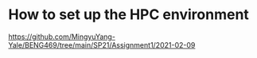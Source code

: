 # How to set up the HPC environment
https://github.com/MingyuYang-Yale/BENG469/tree/main/SP21/Assignment1/2021-02-09
